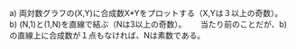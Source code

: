 a) 両対数グラフの(X,Y)に合成数X*Yをプロットする（X,Yは３以上の奇数）。  
b) (N,1)と(1,N)を直線で結ぶ（Nは3以上の奇数）。　　
当たり前のことだが、b)の直線上に合成数が１点もなければ、Nは素数である。




